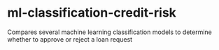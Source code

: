 # ml-classification-credit-risk
Compares several machine learning classification models to determine whether to approve or reject a loan request
